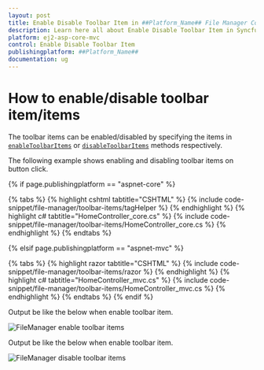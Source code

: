 ```yaml
---
layout: post
title: Enable Disable Toolbar Item in ##Platform_Name## File Manager Component
description: Learn here all about Enable Disable Toolbar Item in Syncfusion ##Platform_Name## File Manager component of Syncfusion Essential JS 2 and more.
platform: ej2-asp-core-mvc
control: Enable Disable Toolbar Item
publishingplatform: ##Platform_Name##
documentation: ug
---
```


# How to enable/disable toolbar item/items

The toolbar items can be enabled/disabled by specifying the items in [`enableToolbarItems`](https://ej2.syncfusion.com/javascript/documentation/api/file-manager/#enabletoolbaritems) or [`disableToolbarItems`](https://ej2.syncfusion.com/javascript/documentation/api/file-manager/#disabletoolbaritems) methods respectively.

The following example shows enabling and disabling toolbar items on button click.

{% if page.publishingplatform == "aspnet-core" %}

{% tabs %}
{% highlight cshtml tabtitle="CSHTML" %}
{% include code-snippet/file-manager/toolbar-items/tagHelper %}
{% endhighlight %}
{% highlight c# tabtitle="HomeController_core.cs" %}
{% include code-snippet/file-manager/toolbar-items/HomeController_core.cs %}
{% endhighlight %}
{% endtabs %}

{% elsif page.publishingplatform == "aspnet-mvc" %}

{% tabs %}
{% highlight razor tabtitle="CSHTML" %}
{% include code-snippet/file-manager/toolbar-items/razor %}
{% endhighlight %}
{% highlight c# tabtitle="HomeController_mvc.cs" %}
{% include code-snippet/file-manager/toolbar-items/HomeController_mvc.cs %}
{% endhighlight %}
{% endtabs %}
{% endif %}



Output be like the below when enable toolbar item.

![FileManager enable toolbar items ](../images/enable_toolbar_items.PNG)

Output be like the below when enable toolbar item.

![FileManager disable toolbar items ](../images/disable_toolbar_items.PNG)